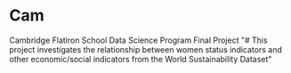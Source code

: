 # Cam
Cambridge Flatiron School Data Science Program Final Project
"# This project investigates the relationship between women status indicators and other economic/social indicators from the World Sustainability Dataset" 
